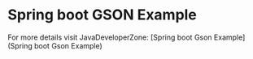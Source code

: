 # Spring boot GSON Example
For more details visit JavaDeveloperZone:
[Spring boot Gson Example](Spring boot Gson Example)
